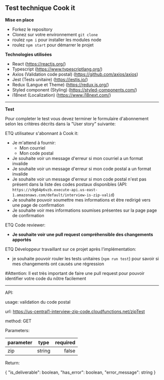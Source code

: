 ## Test technique Cook it

**Mise en place**

- Forkez le repository 
- Clonez sur votre environnement `git clone`
- roulez `npm i` pour installer les modules node 
- roulez `npm start` pour démarrer le projet

**Technologies utilisées**

- React (https://reactjs.org/)
- Typescript (https://www.typescriptlang.org/)
- Axios (Validation code postal) (https://github.com/axios/axios)
- Jest (Tests unitaire) (https://jestjs.io/)
- Redux (Langue et Theme) (https://redux.js.org/)
- Styled component (Styling) (https://styled-components.com/)
- i18next (Localization) (https://www.i18next.com/)

---

**Test**

Pour completer le test vous devez terminer le formulaire d'abonnement selon les critères décrits dans la "User story" suivante:

ETQ utilisateur s'abonnant à Cook it:
- Je m'attend à fournir:
  - Mon courriel
  - Mon code postal
- Je souhaite voir un message d'erreur si mon courriel a un format invalide
- Je souhaite voir un message d'erreur si mon code postal a un format invalide
- Je souhaite voir un message d'erreur si mon code postal n'est pas présent dans la liste des codes postaux disponibles (API: `https://s9g64p6vzb.execute-api.us-east-1.amazonaws.com/default/interview-is-zip-valid`)
- Je souhaite pouvoir soumettre mes informations et être redirigé vers une page de confirmation
- Je souhaite voir mes informations soumises présentes sur la page page de confirmation

ETQ Code reviewer:
- **Je souhaite voir une pull request compréhensible des changements apportés**

ETQ Développeur travaillant sur ce projet après l'implémentation:
- je souhaite pouvoir rouler les tests unitaires (`npm run test`) pour savoir si mes changements ont causés une régression

#Attention: 
Il est très important de faire une pull request pour pouvoir identifier votre code du nôtre facilement

---

API:

usage: validation du code postal

url: https://us-central1-interview-zip-code.cloudfunctions.net/zipTest

method: GET

Parameters:

| parameter     | type          | required |
| ------------- |:-------------:| --------:|
| zip           | string        | false    |


Return:

{
    "is_deliverable": boolean,
    "has_error": boolean,
    "error_message": string
}

